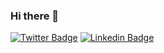 ### Hi there 👋

[![Twitter Badge](https://img.shields.io/badge/-@JosMuri27838915-1ca0f1?style=flat-square&labelColor=1ca0f1&logo=twitter&logoColor=white&link=https://twitter.com/lukemorales)](https://twitter.com/lukemorales)
[![Linkedin Badge](https://img.shields.io/badge/-Jose%20Murillo-blue?style=flat-square&logo=Linkedin&logoColor=white&link=https://www.linkedin.com/in/lukemorales)](https://www.linkedin.com/in/jose-murillodev/)
